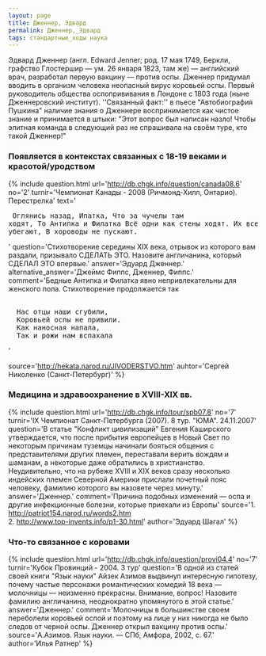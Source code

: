 ```yaml
---
layout: page
title: Дженнер, Эдвард
permalink: Дженнер,_Эдвард
tags: стандартные_ходы наука
---
```

Эдвард Дженнер (англ. Edward Jenner; род. 17 мая 1749, Беркли, графство Глостершир — ум. 26 января 1823, там же) — английский врач, разработал первую вакцину — против оспы. Дженнер придумал вводить в организм человека неопасный вирус коровьей оспы. Первый руководитель общества оспопрививания в Лондоне с 1803 года (ныне Дженнеровский институт).
''Связанный факт:'' в пьесе "Автобиография Пушкина" наличие знания о Дженнере воспринимается как чистое знание и принимается в штыки: "Этот вопрос был написан назло! Чтобы элитная команда в следующий раз не спрашивала на своём туре, кто такой Дженнер!"

### Появляется в контекстах связанных с 18-19 веками и красотой/уродством 

{% include question.html
url='http://db.chgk.info/question/canada08.6'
no='2'
turnir='Чемпионат Канады - 2008 (Ричмонд-Хилл, Онтарио).  Перестрелка'
text='<pre>
  Оглянись назад, Ипатка,
  Что за чучелы там ходят,
  То Антипка и Филатка
  Всё одни как стены ходят.
  Их все девки убегают,
  В хороводы не пускают.
</pre>'
question='Стихотворение середины XIX века, отрывок из которого вам раздали, призывало СДЕЛАТЬ ЭТО. Назовите англичанина, который СДЕЛАЛ ЭТО впервые.'
answer='Эдуард Дженнер.'
alternative_answer='Джеймс Фиппс, Дженнер, Фиппс.'
comment='Бедные Антипка и Филатка явно непривлекательны для женского пола. Стихотворение продолжается так
<pre> 
  Нас отцы наши сгубили,
  Коровьей оспы не привили.
  Как наносная напала,
  Так и рожи нам вспахала
</pre>'
source='http://hekata.narod.ru/JIVODERSTVO.htm'
auhtor='Сергей Николенко (Санкт-Петербург)'
%}


### Медицина и здравоохранение в XVIII-XIX вв. 

{% include question.html
url='http://db.chgk.info/tour/spb07.8'
no='7'
turnir='IX Чемпионат Санкт-Петербурга (2007). 8 тур. "ЮМА". 24.11.2007'
question='В статье "Конфликт цивилизаций" Евгения Каширского утверждается, что после прибытия европейцев в Новый Свет по некоторым причинам туземцы начинали бояться общения с представителями других племен, переставали верить вождям и шаманам, а некоторые даже обратились в христианство. Неудивительно, что на рубеже XVIII и XIX веков сразу несколько индейских племен Северной Америки прислали почетный пояс человеку, фамилию которого вы назовете через минуту.'
answer='Дженнер.'
comment='Причина подобных изменений — оспа и другие инфекционные болезни, которые приехали из Европы'
source='1. http://patriot154.narod.ru/words2.htm<br>  2. http://www.top-invents.info/p1-30.html'
author='Эдуард Шагал'
 %}

### Что-то связанное с коровами 

{% include question.html
url='http://db.chgk.info/question/provi04.4'
no='7'
turnir='Кубок Провинций - 2004.  3 тур'
question='В одной из статей своей книги "Язык науки" Айзек Азимов выдвинул интересную гипотезу, почему частые персонажи романтических комедий 18 века — молочницы — неизменно прекрасны. Внимание, вопрос! Назовите фамилию англичанина, неоднократно упомянутого в этой статье.'
answer='Дженнер.'
comment='Молочницы в большинстве своем переболели коровьей оспой и поэтому на лице у них никогда не было следов от черной оспы. Дженнер открыл вакцину против оспы.'
source='А.Азимов. Язык науки. — СПб, Амфора, 2002, с. 67.'
author='Илья Ратнер'
 %}

 